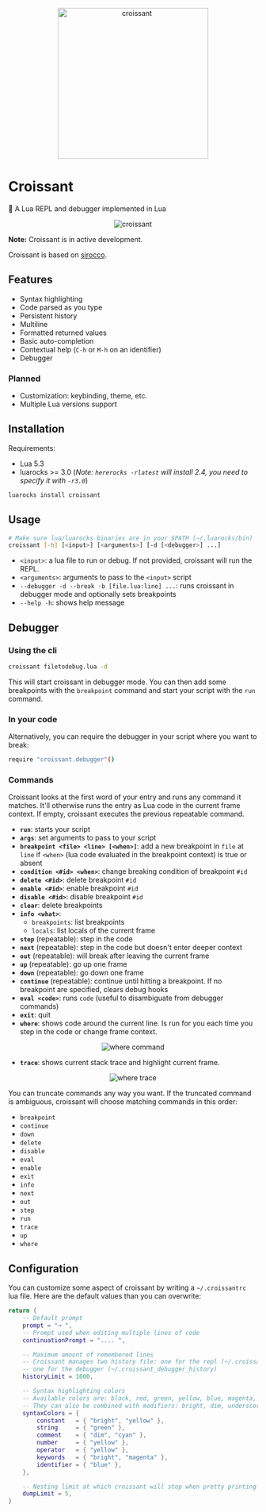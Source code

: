 <p align="center">
    <img src="https://github.com/giann/croissant/raw/master/assets/logo.png" alt="croissant" width="304" height="304">
</p>

# Croissant
🥐 A Lua REPL and debugger implemented in Lua

<p align="center">
    <img src="https://github.com/giann/croissant/raw/master/assets/croissant.gif" alt="croissant">
</p>

**Note:** Croissant is in active development.

Croissant is based on [sirocco](https://github.com/giann/sirocco).

## Features

- Syntax highlighting
- Code parsed as you type
- Persistent history
- Multiline
- Formatted returned values
- Basic auto-completion
- Contextual help (`C-h` or `M-h` on an identifier)
- Debugger

### Planned

- Customization: keybinding, theme, etc.
- Multiple Lua versions support

## Installation

Requirements:
- Lua 5.3
- luarocks >= 3.0 (_Note: `hererocks -rlatest` will install 2.4, you need to specify it with `-r3.0`_)

```bash
luarocks install croissant
```

## Usage

```bash
# Make sure lua/luarocks binaries are in your $PATH (~/.luarocks/bin)
croissant [-h] [<input>] [<arguments>] [-d [<debugger>] ...]
```

- `<input>`: a lua file to run or debug. If not provided, croissant will run the REPL.
- `<arguments>`: arguments to pass to the `<input>` script
- `--debugger -d --break -b [file.lua:line] ...`: runs croissant in debugger mode and optionally sets breakpoints
- `--help -h`: shows help message

## Debugger

### Using the cli

```bash
croissant filetodebug.lua -d
```

This will start croissant in debugger mode. You can then add some breakpoints with the `breakpoint` command and start your script with the `run` command.

### In your code

Alternatively, you can require the debugger in your script where you want to break:

```bash
require "croissant.debugger"()
```

### Commands

Croissant looks at the first word of your entry and runs any command it matches. It'll otherwise runs the entry as Lua code in the current frame context. If empty, croissant executes the previous repeatable command.

- **`run`**: starts your script
- **`args`**: set arguments to pass to your script
- **`breakpoint <file> <line> [<when>]`**: add a new breakpoint in `file` at `line` if `<when>` (lua code evaluated in the breakpoint context) is true or absent
- **`condition <#id> <when>`**: change breaking condition of breakpoint `#id`
- **`delete <#id>`**: delete breakpoint `#id`
- **`enable <#id>`**: enable breakpoint `#id`
- **`disable <#id>`**: disable breakpoint `#id`
- **`clear`**: delete breakpoints
- **`info <what>`**:
    + `breakpoints`: list breakpoints
    + `locals`: list locals of the current frame
- **`step`** (repeatable): step in the code
- **`next`** (repeatable): step in the code but doesn't enter deeper context
- **`out`** (repeatable): will break after leaving the current frame
- **`up`** (repeatable): go up one frame
- **`down`** (repeatable): go down one frame
- **`continue`** (repeatable): continue until hitting a breakpoint. If no breakpoint are specified, clears debug hooks
- **`eval <code>`**: runs `code` (useful to disambiguate from debugger commands)
- **`exit`**: quit
- **`where`**: shows code around the current line. Is run for you each time you step in the code or change frame context.

<p align="center">
    <img src="https://github.com/giann/croissant/raw/debugger/assets/debugger-where.png" alt="where command">
</p>

- **`trace`**: shows current stack trace and highlight current frame.

<p align="center">
    <img src="https://github.com/giann/croissant/raw/debugger/assets/debugger-trace.png" alt="where trace">
</p>

You can truncate commands any way you want. If the truncated command is ambiguous, croissant will choose matching commands in this order:
- `breakpoint`
- `continue`
- `down`
- `delete`
- `disable`
- `eval`
- `enable`
- `exit`
- `info`
- `next`
- `out`
- `step`
- `run`
- `trace`
- `up`
- `where`

## Configuration

You can customize some aspect of croissant by writing a `~/.croissantrc` lua file. Here are the default values than you can overwrite:

```lua
return {
    -- Default prompt
    prompt = "→ ",
    -- Prompt used when editing multiple lines of code
    continuationPrompt = ".... ",

    -- Maximum amount of remembered lines
    -- Croissant manages two history file: one for the repl (~/.croissant_history),
    -- one for the debugger (~/.croissant_debugger_history)
    historyLimit = 1000,

    -- Syntax highlighting colors
    -- Available colors are: black, red, green, yellow, blue, magenta, cyan, white.
    -- They can also be combined with modifiers: bright, dim, underscore, blink, reverse, hidden
    syntaxColors = {
        constant   = { "bright", "yellow" },
        string     = { "green" },
        comment    = { "dim", "cyan" },
        number     = { "yellow" },
        operator   = { "yellow" },
        keywords   = { "bright", "magenta" },
        identifier = { "blue" },
    },

    -- Nesting limit at which croissant will stop when pretty printing a table
    dumpLimit = 5,
}
```
